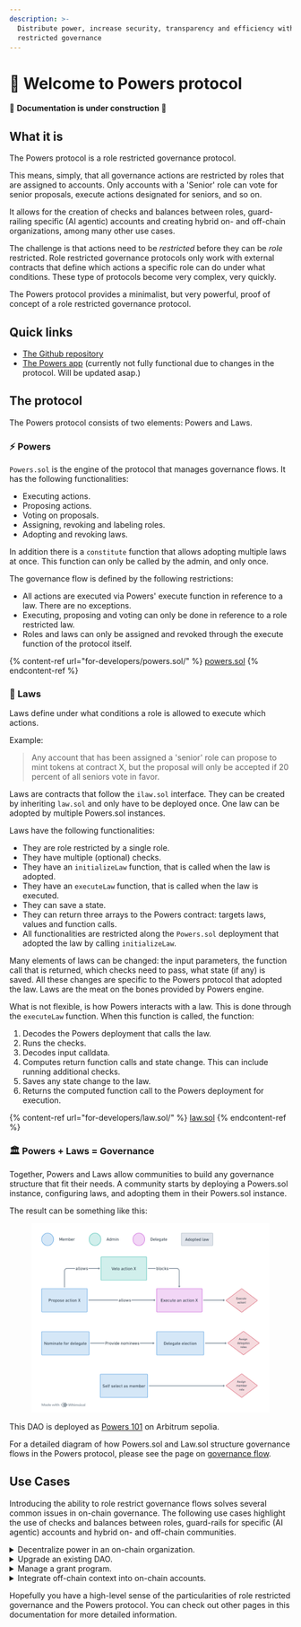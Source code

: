 ```yaml
---
description: >-
  Distribute power, increase security, transparency and efficiency with role
  restricted governance
---
```


# 💪 Welcome to Powers protocol

🚧 **Documentation is under construction** 🚧

## What it is

The Powers protocol is a role restricted governance protocol.

This means, simply, that all governance actions are restricted by roles that are assigned to accounts. Only accounts with a 'Senior' role can vote for senior proposals, execute actions designated for seniors, and so on.

It allows for the creation of checks and balances between roles, guard-railing specific (AI agentic) accounts and creating hybrid on- and off-chain organizations, among many other use cases.

The challenge is that actions need to be _restricted_ before they can be _role_ restricted. Role restricted governance protocols only work with external contracts that define which actions a specific role can do under what conditions. These type of protocols become very complex, very quickly.

The Powers protocol provides a minimalist, but very powerful, proof of concept of a role restricted governance protocol.

## Quick links

* [The Github repository](https://github.com/7Cedars/powers)
* [The Powers app](https://powers-protocol.vercel.app/#usecases) (currently not fully functional due to changes in the protocol. Will be updated asap.)&#x20;

## The protocol

The Powers protocol consists of two elements: Powers and Laws.

### ⚡ Powers

`Powers.sol` is the engine of the protocol that manages governance flows. It has the following functionalities:

* Executing actions.
* Proposing actions.
* Voting on proposals.
* Assigning, revoking and labeling roles.
* Adopting and revoking laws.

In addition there is a `constitute` function that allows adopting multiple laws at once. This function can only be called by the admin, and only once.

The governance flow is defined by the following restrictions:

* All actions are executed via Powers' execute function in reference to a law. There are no exceptions.&#x20;
* Executing, proposing and voting can only be done in reference to a role restricted law.
* Roles and laws can only be assigned and revoked through the execute function of the protocol itself.

{% content-ref url="for-developers/powers.sol/" %}
[powers.sol](for-developers/powers.sol/)
{% endcontent-ref %}

### 📜 Laws

Laws define under what conditions a role is allowed to execute which actions.

Example:

> Any account that has been assigned a 'senior' role can propose to mint tokens at contract X, but the proposal will only be accepted if 20 percent of all seniors vote in favor.

Laws are contracts that follow the `ilaw.sol` interface. They can be created by inheriting `law.sol` and only have to be deployed once. One law can be adopted by multiple Powers.sol instances.&#x20;

Laws have the following functionalities:

* They are role restricted by a single role.
* They have multiple (optional) checks.
* They have an `initializeLaw` function, that is called when the law is adopted.&#x20;
* They have an `executeLaw` function, that is called when the law is executed.&#x20;
* They can save a state.
* They can return three arrays to the Powers contract: targets laws, values and function calls.
* All functionalities are restricted along the `Powers.sol` deployment that adopted the law by calling `initializeLaw`.

Many elements of laws can be changed: the input parameters, the function call that is returned, which checks need to pass, what state (if any) is saved. All these changes are specific to the Powers protocol that adopted the law. Laws are the meat on the bones provided by Powers engine.

What is not flexible, is how Powers interacts with a law. This is done through the `executeLaw` function. When this function is called, the function:

1. Decodes the Powers deployment that calls the law.&#x20;
2. Runs the checks.&#x20;
3. Decodes input calldata.
4. Computes return function calls and state change. This can include running additional checks.
5. Saves any state change to the law.
6. Returns the computed function call to the Powers deployment for execution.

{% content-ref url="for-developers/law.sol/" %}
[law.sol](for-developers/law.sol/)
{% endcontent-ref %}

### 🏛️ Powers + Laws = Governance

Together, Powers and Laws allow communities to build any governance structure that fit their needs. A community starts by deploying a Powers.sol instance, configuring laws, and adopting them in their Powers.sol instance.

The result can be something like this:&#x20;

<figure><img src=".gitbook/assets/image (7).png" alt=""><figcaption></figcaption></figure>

This DAO is deployed as [Powers 101](https://powers-protocol.vercel.app/#usecases) on Arbitrum sepolia.

For a detailed diagram of how Powers.sol and Law.sol structure governance flows in the Powers protocol, please see the page on [governance flow](for-developers/governance-flow.md).

## Use Cases&#x20;

Introducing the ability to role restrict governance flows solves several common issues in on-chain governance. The following use cases highlight the use of checks and balances between roles, guard-rails for specific (AI agentic) accounts and hybrid on- and off-chain communities.

<details>

<summary>Decentralize power in an on-chain organization.  </summary>

**Problem**: Many decision-making processes in on-chain organisations are highly centralized: Either token based voting is dominated by a few whales, or a multisig account controls crucial decision-making processes. This not only destroys the promise of decentralized on-chain governance but also renders governance susceptible to hostile vote capture.

**Solution**: With the Powers protocol it is possible to create mechanisms that check and balance powers between roles. For example, it is possible to create a governance chain where one role is allowed to pass (but not execute) an action, another to veto an action and a third to execute a (previously passed) action. This is a well known, and effective, way of addressing the centralization of power in communities. The most famous, but more elaborate, example is the separation between legislative, judicial and executive powers.

**Implementation**: Because the Powers protocol creates an action ID by hashing calldata, nonce and law address, it can check if another law has executed the same calldata and nonce. As Law.sol instances conditionally return calldata to Powers.sol, we can make them conditional on the execution of another law. When roles that control these different laws are assigned through divergent means, we can build a very secure and decentralised governance system.&#x20;

**Example**: Separated Powers \[TBI] is an example that balances the power to execute actions between token users, holders and developers.

</details>

<details>

<summary>Upgrade an existing DAO.</summary>

**Problem**: How to upgrade an existing DAO? Many of the most popular governance protocols are hard, if not impossible, to change. Is it possible to upgrade an existing DAO and start using the Powers protocol without having to abandon established governance mechanisms?

**Solution**: Yes. An existing DAO can start to use the Powers protocol without having to abandon its governance mechanisms. Even better, the extent that a community governs itself through its existing protocol or a new Powers deployment can be changed on a law-by-law basis. The Powers protocol provides a flexible, modular and governed process for upgrading on-chain communities. It allows for a gradual transformation of an existing DAO to one governed by Powers.

**Implementation**: First, in a newly deployed Powers protocol a role has to be designated to the existing DAO. Second, a governance chain needs to be implemented that allows for the adoption and revoking of laws. This chain can be setup as permissive or restrictive as needed, but the existing DAO should probably have the final say when adopting or revoking a law.

With this setup, it is possible to start out with very few (or no) assets in the new Powers protocol and start setting up several tasks governed by Powers. As confidence in the protocol grows, the DAO can send more assets to the protocol, and add new tasks and roles. The transition is complete when all stakeholders and tasks from the previous DAO are represented in the new Powers governance system and the DAO has transferred all its assets. The existing DAO can then be removed as a role holder.

**Example**: See Governed Upgrades \[TBI] as an example of an on-chain organisation with a governed upgradable governance system and a legacy DAO as role holder.

</details>

<details>

<summary>Manage a grant program.   </summary>

**Problem**: The premise of a grant program is simple. A DAO allocates assets in support for a particular goal (say support protocol development) and it delegates the power to decide who actually gets this money to representatives of the organisation. As it stands, this means transferring the assets to a new, separate, protocol that manages asset allocation.

This brings a whole set of new challenges around accountability: how to hold DAO representatives to account if the misbehave, how to hold grant recipients to account for meeting targets and, in the most extreme case, how to stop a program and get money back if it does not achieve its intended aim? Solving these issues involves a lot of overhead and legal wrangling, not to speak of bringing back in issues around the centralization of power.

**Solution**: Use a role restricted governance protocol. Combining laws and roles, an on-chain community can manage asset allocation through multiple roles that devolve responsibilities to each other, while holding each other to account.

**Implementation**: As Powers allows to define responsibilities precisely, it is straightforward to define a 'grant' law is only accessible to council members and gives access to, say, 50 ETH. It can then be made conditional on a proposal made by an applicant and a majority vote among council members. If the grant does not have the intended impact, an executive council can revoke the grant program. Any designated ether will automatically remain in the community.

Note that this also means that all decisions made by the grant council are logged, increasing transparency. It is also possible to implement procedures to challenge grant council decisions, to create a representation of grant recipients in the DAO, and more.

**Example**: See Managed Grants \[TBI] as an example of a grant program governed by the Powers protocol.

</details>

<details>

<summary>Integrate off-chain context into on-chain accounts.  </summary>

**Problem**: Accounts do not have context, but members of a community do. This creates several concrete challenges in on-chain organisations: how to deal with the plurality of legal regimes in which community members live? How to deal with accounts that are not human, such as institutions and AI agents? How do we attest members using off-chain data? We somehow need to bring in off-chain contextualise on-chain accounts.

**Solution**: The above problems point to the use of oracles. These are services that provide off-chain data to on-chain smart contracts. The crucial challenge of these services is that they are asynchronous: they do not return data in the same block that it was requested. A seamless way to integrate asynchronous services into governance processes is needed. The Powers protocol provides exactly this.

**Implementation**: There are several implementations for different specific problems:

* We can randomize the allocation of roles to accounts. Similar to how citizens are called on for jury duty in the USA.
* We can create a law that designates roles to accounts depending on the country of residence of the human that owns the account.
* We can create a law that in which an AI agent assesses if a proposal should pass or not.

**Example**: See Beyond the Divide \[TBI] as an example of a Powers protocol implementation that includes all of the above mechanisms.

</details>

Hopefully you have a high-level sense of the particularities of role restricted governance and the Powers protocol. You can check out other pages in this documentation for more detailed information.
